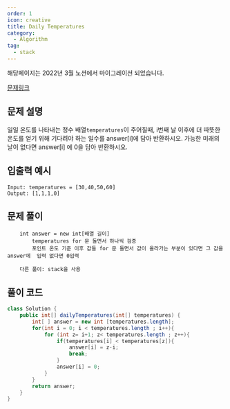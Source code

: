 ```yaml
---
order: 1
icon: creative
title: Daily Temperatures
category:
  - Algorithm
tag:
  - stack
---
```


해당페이지는 2022년 3월 노션에서 마이그레이션 되었습니다.

[문제링크](https://leetcode.com/problems/daily-temperatures/)

## 문제 설명

일일 온도를 나타내는 정수 배열`temperatures`이 주어질때, i번째 날 이후에 더 따뜻한 온도를 얻기 위해 기다려야 하는 일수를 answer[i]에 담아 반환하시오. 가능한 미래의 날이 없다면 answer[i] 에 0을 담아 반환하시오.

## 입출력 예시

```
Input: temperatures = [30,40,50,60]
Output: [1,1,1,0]
```

## 문제 풀이

```
  	int answer = new int[배열 길이]
		temperatures for 문 돌면서 하나씩 검증
		포인트 온도 기준 이후 값들 for 문 돌면서 값이 올라가는 부분이 있다면 그 값을 answer에	입력 없다면 0입력

    다른 풀이: stack을 사용
```

## 풀이 코드

```java
class Solution {
    public int[] dailyTemperatures(int[] temperatures) {
        int[ ] answer = new int [temperatures.length];
        for(int i = 0; i < temperatures.length ; i++){
            for (int z= i+1; z< temperatures.length ; z++){
                if(temperatures[i] < temperatures[z]){
                    answer[i] = z-i;
                    break;
                }
                answer[i] = 0;
            }
        }
        return answer;
    }
}
```
